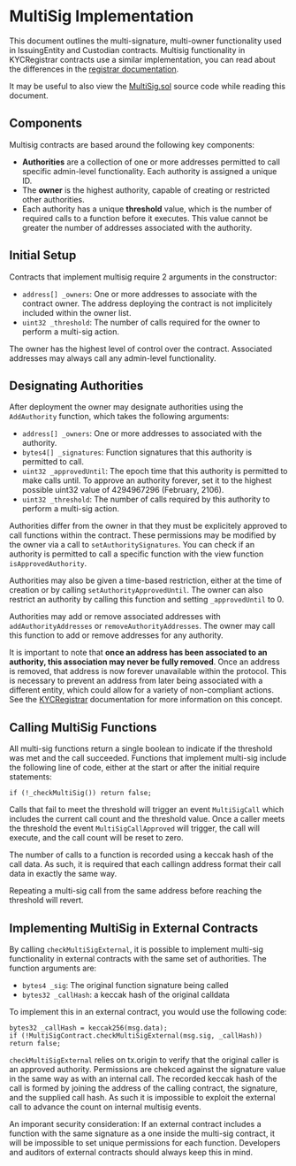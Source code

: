 # MultiSig Implementation

This document outlines the multi-signature, multi-owner functionality used in IssuingEntity and Custodian contracts. Multisig functionality in KYCRegistrar contracts use a similar implementation, you can read about the differences in the [registrar documentation](kyc-registrar.md).

It may be useful to also view the [MultiSig.sol](../contracts/components/MultiSig.sol) source code while reading this document.

## Components

Multisig contracts are based around the following key components:

* **Authorities** are a collection of one or more addresses permitted to call specific admin-level functionality. Each authority is assigned a unique ID.
* The **owner** is the highest authority, capable of creating or restricted other authorities.
* Each authority has a unique **threshold** value, which is the number of required calls to a function before it executes. This value cannot be greater the number of addresses associated with the authority.

## Initial Setup

Contracts that implement multisig require 2 arguments in the constructor:

* `address[] _owners`: One or more addresses to associate with the contract owner. The address deploying the contract is not implicitely included within the owner list.
* `uint32 _threshold`: The number of calls required for the owner to perform a multi-sig action.

The owner has the highest level of control over the contract. Associated addresses may always call any admin-level functionality.

## Designating Authorities

After deployment the owner may designate authorities using the `AddAuthority` function, which takes the following arguments:

* `address[] _owners`: One or more addresses to associated with the authority.
* `bytes4[] _signatures`: Function signatures that this authority is permitted to call.
* `uint32 _approvedUntil`: The epoch time that this authority is permitted to make calls until. To approve an authority forever, set it to the highest possible uint32 value of 4294967296 (February, 2106).
* `uint32 _threshold`: The number of calls required by this authority to perform a multi-sig action.

Authorities differ from the owner in that they must be explicitely approved to call functions within the contract. These permissions may be modified by the owner via a call to `setAuthoritySignatures`. You can check if an authority is permitted to call a specific function with the view function `isApprovedAuthority`.

Authorities may also be given a time-based restriction, either at the time of creation or by calling `setAuthorityApprovedUntil`. The owner can also restrict an authority by calling this function and setting `_approvedUntil` to 0.

Authorities may add or remove associated addresses with `addAuthorityAddresses` or `removeAuthorityAddresses`. The owner may call this function to add or remove addresses for any authority.

It is important to note that **once an address has been associated to an authority, this association may never be fully removed**. Once an address is removed, that address is now forever unavailable within the protocol. This is necessary to prevent an address from later being associated with a different entity, which could allow for a variety of non-compliant actions. See the [KYCRegistrar](kyc-registrar.md) documentation for more information on this concept.

## Calling MultiSig Functions

All multi-sig functions return a single boolean to indicate if the threshold was met and the call succeeded. Functions that implement multi-sig include the following line of code, either at the start or after the initial require statements:

    if (!_checkMultiSig()) return false;

Calls that fail to meet the threshold will trigger an event `MultiSigCall` which includes the current call count and the threshold value. Once a caller meets the threshold the event `MultiSigCallApproved` will trigger, the call will execute, and the call count will be reset to zero.

The number of calls to a function is recorded using a keccak hash of the call data. As such, it is required that each callingn address format their call data in exactly the same way.

Repeating a multi-sig call from the same address before reaching the threshold will revert.

## Implementing MultiSig in External Contracts

By calling `checkMultiSigExternal`, it is possible to implement multi-sig functionality in external contracts with the same set of authorities. The function arguments are:

* `bytes4 _sig`: The original function signature being called
* `bytes32 _callHash`: a keccak hash of the original calldata

To implement this in an external contract, you would use the following code:

    bytes32 _callHash = keccak256(msg.data);
    if (!MultiSigContract.checkMultiSigExternal(msg.sig, _callHash)) return false;

`checkMultiSigExternal` relies on tx.origin to verify that the original caller is an approved authority. Permissions are chekced against the signature value in the same way as with an internal call. The recorded keccak hash of the call is formed by joining the address of the calling contract, the signature, and the supplied call hash. As such it is impossible to exploit the external call to advance the count on internal multisig events.

An imporant security consideration: If an external contract includes a function with the same signature as a one inside the multi-sig contract, it will be impossible to set unique permissions for each function. Developers and auditors of external contracts should always keep this in mind.